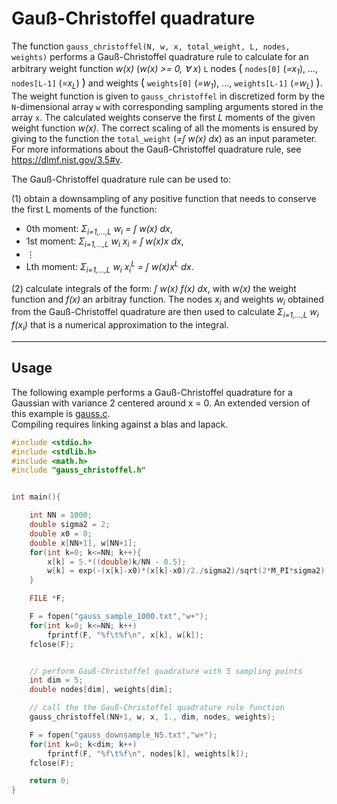 # Gauß-Christoffel quadrature

The function `gauss_christoffel(N, w, x, total_weight, L, nodes, weights)` performs a Gauß-Christoffel quadrature rule
to calculate for an arbitrary weight function *w\(x\)* \(*w(x) >= 0, &forall; x*\) `L` nodes
<span style="font-size:1.2em;">\(</span>
  `nodes[0]` \(*=x<sub>1</sub>*\), ..., `nodes[L-1]` \(*=x<sub>L</sub>*\)
  <span style="font-size:1.2em;">\)</span>
  and weights
  <span style="font-size:1.2em;">\(</span>
`weights[0]` \(*=w<sub>1</sub>*\), ..., `weights[L-1]` \(*=w<sub>L</sub>*\)
<span style="font-size:1.2em;">\)</span>.
The weight function is given to `gauss_christoffel` in discretized form by the `N`-dimensional array `w` with corresponding sampling arguments stored in the array `x`.
The calculated weights conserve the first *L* moments of the given weight function *w\(x\)*.
The correct scaling of all the moments is ensured by giving to the function the `total_weight` \(*=&#x222b; w\(x\) dx*\) as an input parameter.
For more informations about the Gauß-Christoffel quadrature rule, see <https://dlmf.nist.gov/3.5#v>.
<br />

The Gauß-Christoffel quadrature rule can be used to: <br />

(1) obtain a downsampling of any positive function that needs to conserve the first
L moments of the function:<br />
- 0th moment: *&Sigma;<sub>i=1,...,L</sub> w<sub>i</sub> = &#x222b; w\(x\) dx*,<br />
- 1st moment: *&Sigma;<sub>i=1,...,L</sub> w<sub>i</sub> x<sub>i</sub> = &#x222b; w\(x\)x dx*,<br />
- </span>&#8942;<br />
- Lth moment: *&Sigma;<sub>i=1,...,L</sub> w<sub>i</sub> x<sub>i</sub><sup>L</sup> = &#x222b; w\(x\)x<sup>L</sup> dx*.

(2) calculate integrals of the form: *&#x222b; w\(x\) f\(x\) dx*,  with *w\(x\)* the weight function and *f\(x\)* an arbitray function.
The nodes *x<sub>i</sub>* and weights *w<sub>i</sub>* obtained from the Gauß-Christoffel quadrature are then used to calculate *&Sigma;<sub>i=1,...,L</sub> w<sub>i</sub> f(x<sub>i</sub>)* that is a numerical approximation to the integral.

---
## Usage
The following example performs a Gauß-Christoffel quadrature for a Gaussian with variance 2 centered around x = 0.
An extended version of this example is [gauss.c](/examples/gauss/gauss.c).<br />
Compiling requires linking against a blas and lapack.
<br />
```C
#include <stdio.h>
#include <stdlib.h>
#include <math.h>
#include "gauss_christoffel.h"


int main(){

    int NN = 1000;                                                          // length of the weight function w
    double sigma2 = 2;                                                      // the variance of the gaussian
    double x0 = 0;                                                          // the mean value of the gaussian
    double x[NN+1], w[NN+1];                                                // allocate arrays for the arguments and the weight function
    for(int k=0; k<=NN; k++){                                               
        x[k] = 5.*((double)k/NN - 0.5);                                     // assign argument values
        w[k] = exp(-(x[k]-x0)*(x[k]-x0)/2./sigma2)/sqrt(2*M_PI*sigma2);     // assign function values for a gaussian
    }

    FILE *F;

    F = fopen("gauss_sample_1000.txt","w+");                                // output the gaussian in the file "gauss_sample_1000.txt"
    for(int k=0; k<=NN; k++)                                                
        fprintf(F, "%f\t%f\n", x[k], w[k]);                                 // write in the first column the arguments and in the second column the values of the weight function
    fclose(F);


    // perform Gauß-Christoffel quadrature with 5 sampling points
    int dim = 5;
    double nodes[dim], weights[dim];

    // call the the Gauß-Christoffel quadrature rule function
    gauss_christoffel(NN+1, w, x, 1., dim, nodes, weights);

    F = fopen("gauss_downsample_N5.txt","w+");                              // output the gaussian in the file "gauss_downsample_N5.txt"
    for(int k=0; k<dim; k++)
        fprintf(F, "%f\t%f\n", nodes[k], weights[k]);                       // write in the first column the nodes and in the second column the weights of the downsampled weight function
    fclose(F);

    return 0;
}
```
